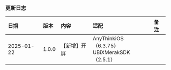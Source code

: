 ### 更新日志

| 日期 | 版本 | 内容 | 适配 | 备注  |
|:--- |:--- |:--- |:--- |:--- |
|2025-01-22 |1.0.0 | 【新增】开屏 | AnyThinkiOS（6.3.75）<br/> UBiXMerakSDK（2.5.1） | |
